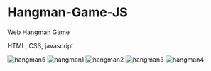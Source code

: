 # Hangman-Game-JS

Web Hangman Game

HTML, CSS, javascript

![hangman5](https://user-images.githubusercontent.com/57807464/100402771-0b9b1b80-3055-11eb-9ee9-9754d55fbbd7.PNG)
![hangman1](https://user-images.githubusercontent.com/57807464/100402773-0c33b200-3055-11eb-8511-c617b0c6bbb8.PNG)
![hangman2](https://user-images.githubusercontent.com/57807464/100402774-0c33b200-3055-11eb-95f2-145b68729460.PNG)
![hangman3](https://user-images.githubusercontent.com/57807464/100402775-0c33b200-3055-11eb-9b74-1f017d756772.PNG)
![hangman4](https://user-images.githubusercontent.com/57807464/100402776-0ccc4880-3055-11eb-8bb4-21555d5a8dc3.PNG)
